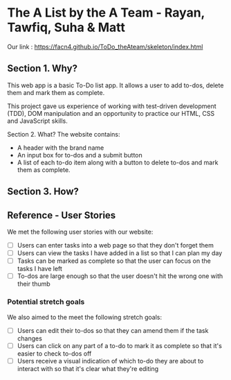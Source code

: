 # The A List by the A Team - Rayan, Tawfiq, Suha & Matt
Our link : https://facn4.github.io/ToDo_theAteam/skeleton/index.html

## Section 1. Why?
This web app is a basic To-Do list app. It allows a user to add to-dos, delete them and mark them as complete.

This project gave us experience of working with test-driven development (TDD), DOM manipulation and an opportunity to practice our HTML, CSS and JavaScript skills.

Section 2. What?
The website contains:
* A header with the brand name
* An input box for to-dos and a submit button
* A list of each to-do item along with a button to delete to-dos and mark them as complete.

## Section 3. How?

<to be updated>

## Reference - User Stories
We met the following user stories with our website:

- [ ] Users can enter tasks into a web page so that they don't forget them<br>
- [ ] Users can view the tasks I have added in a list so that I can plan my day<br>
- [ ] Tasks can be marked as complete so that the user can focus on the tasks I have left<br>
- [ ] To-dos are large enough so that the user doesn't hit the wrong one with their thumb<br>

### Potential stretch goals
We also aimed to the meet the following stretch goals:

- [ ] Users can edit their to-dos so that they can amend them if the task changes <br>
- [ ] Users can click on any part of a to-do to mark it as complete so that it's easier to check to-dos off <br>
- [ ] Users receive a visual indication of which to-do they are about to interact with so that it's clear what they're editing

